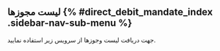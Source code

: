 ## لیست مجوزها  {% #direct_debit_mandate_index .sidebar-nav-sub-menu %}
جهت دریافت لیست وجوزها از سرویس زیر استفاده نمایید.


